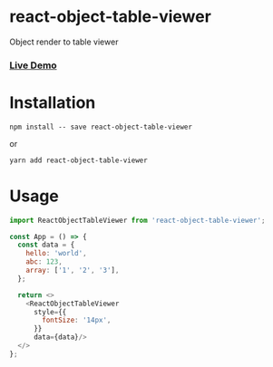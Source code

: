 # react-object-table-viewer
Object render to table viewer
### [Live Demo](https://jinkwon.github.io/react-object-table-viewer)

# Installation
```shell
npm install -- save react-object-table-viewer
```

or

```shell
yarn add react-object-table-viewer
```

# Usage

```javascript
import ReactObjectTableViewer from 'react-object-table-viewer';

const App = () => {
  const data = {
    hello: 'world',
    abc: 123,
    array: ['1', '2', '3'],
  };

  return <>
    <ReactObjectTableViewer
      style={{
        fontSize: '14px',
      }}
      data={data}/>
  </>
};
```
